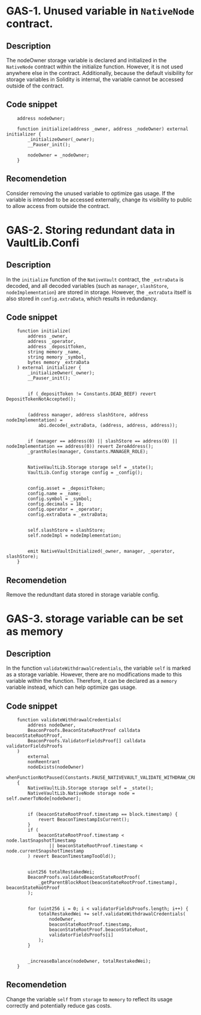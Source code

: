 # GAS-1. Unused variable in `NativeNode` contract.

## Description

The nodeOwner storage variable is declared and initialized in the `NativeNode` contract within the initialize function. However, it is not used anywhere else in the contract. Additionally, because the default visibility for storage variables in Solidity is internal, the variable cannot be accessed outside of the contract.

## Code snippet

```
    address nodeOwner; 

    function initialize(address _owner, address _nodeOwner) external initializer {
        _initializeOwner(_owner);
        __Pauser_init();

        nodeOwner = _nodeOwner;
    }
```

## Recomendetion

Consider removing the unused variable to optimize gas usage. If the variable is intended to be accessed externally, change its visibility to public to allow access from outside the contract.

# GAS-2. Storing redundant data in VaultLib.Confi

## Description

In the `initialize` function of the `NativeVault` contract, the `_extraData` is decoded, and all decoded variables (such as `manager`, `slashStore`, `nodeImplementation`) are stored in storage. However, the `_extraData` itself is also stored in `config.extraData`, which results in redundancy.

## Code snippet

```
    function initialize(
        address _owner,
        address _operator,
        address _depositToken,
        string memory _name,
        string memory _symbol,
        bytes memory _extraData
    ) external initializer {
        _initializeOwner(_owner);
        __Pauser_init();


        if (_depositToken != Constants.DEAD_BEEF) revert DepositTokenNotAccepted();


        (address manager, address slashStore, address nodeImplementation) =
            abi.decode(_extraData, (address, address, address));


        if (manager == address(0) || slashStore == address(0) || nodeImplementation == address(0)) revert ZeroAddress();
        _grantRoles(manager, Constants.MANAGER_ROLE);


        NativeVaultLib.Storage storage self = _state();
        VaultLib.Config storage config = _config();


        config.asset = _depositToken;
        config.name = _name;
        config.symbol = _symbol;
        config.decimals = 18;
        config.operator = _operator;
        config.extraData = _extraData;


        self.slashStore = slashStore;
        self.nodeImpl = nodeImplementation;


        emit NativeVaultInitialized(_owner, manager, _operator, slashStore);
    }
```

## Recomendetion

Remove the redundtant data stored in storage variable config.

# GAS-3. storage variable can be set as memory

## Description

In the function `validateWithdrawalCredentials`, the variable `self` is marked as a storage variable. However, there are no modifications made to this variable within the function. Therefore, it can be declared as a `memory` variable instead, which can help optimize gas usage.

## Code snippet

```
    function validateWithdrawalCredentials(
        address nodeOwner,
        BeaconProofs.BeaconStateRootProof calldata beaconStateRootProof,
        BeaconProofs.ValidatorFieldsProof[] calldata validatorFieldsProofs
    )
        external
        nonReentrant
        nodeExists(nodeOwner)
        whenFunctionNotPaused(Constants.PAUSE_NATIVEVAULT_VALIDATE_WITHDRAW_CREDS)
    {
        NativeVaultLib.Storage storage self = _state();
        NativeVaultLib.NativeNode storage node = self.ownerToNode[nodeOwner];


        if (beaconStateRootProof.timestamp == block.timestamp) {
            revert BeaconTimestampIsCurrent();
        }
        if (
            beaconStateRootProof.timestamp < node.lastSnapshotTimestamp
                || beaconStateRootProof.timestamp < node.currentSnapshotTimestamp
        ) revert BeaconTimestampTooOld();


        uint256 totalRestakedWei;
        BeaconProofs.validateBeaconStateRootProof(
            _getParentBlockRoot(beaconStateRootProof.timestamp), beaconStateRootProof
        );


        for (uint256 i = 0; i < validatorFieldsProofs.length; i++) {
            totalRestakedWei += self.validateWithdrawalCredentials(
                nodeOwner,
                beaconStateRootProof.timestamp,
                beaconStateRootProof.beaconStateRoot,
                validatorFieldsProofs[i]
            );
        }


        _increaseBalance(nodeOwner, totalRestakedWei);
    }
```

## Recomendetion

Change the variable `self` from `storage` to `memory` to reflect its usage correctly and potentially reduce gas costs.
